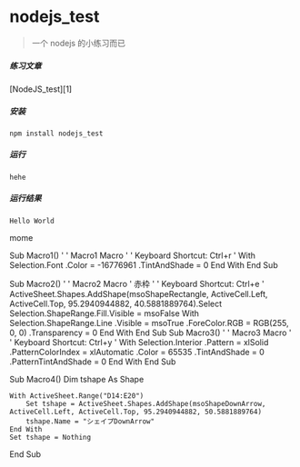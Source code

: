 # nodejs_test

> 一个 nodejs 的小练习而已

##### 练习文章

[NodeJS_test][1]

##### 安装

	npm install nodejs_test
##### 运行
	hehe
##### 运行结果
	Hello World
mome

Sub Macro1()
'
' Macro1 Macro
'
' Keyboard Shortcut: Ctrl+r
'
    With Selection.Font
        .Color = -16776961
        .TintAndShade = 0
    End With
End Sub

Sub Macro2()
'
' Macro2 Macro
' 赤枠
'
' Keyboard Shortcut: Ctrl+e
'
    ActiveSheet.Shapes.AddShape(msoShapeRectangle, ActiveCell.Left, ActiveCell.Top, 95.2940944882, 40.5881889764).Select
    Selection.ShapeRange.Fill.Visible = msoFalse
    With Selection.ShapeRange.Line
        .Visible = msoTrue
        .ForeColor.RGB = RGB(255, 0, 0)
        .Transparency = 0
    End With
End Sub
Sub Macro3()
'
' Macro3 Macro
'
' Keyboard Shortcut: Ctrl+y
'
    With Selection.Interior
        .Pattern = xlSolid
        .PatternColorIndex = xlAutomatic
        .Color = 65535
        .TintAndShade = 0
        .PatternTintAndShade = 0
    End With
End Sub

Sub Macro4()
  Dim tshape As Shape
    
    With ActiveSheet.Range("D14:E20")
        Set tshape = ActiveSheet.Shapes.AddShape(msoShapeDownArrow, ActiveCell.Left, ActiveCell.Top, 95.2940944882, 50.5881889764)
        tshape.Name = "シェイプDownArrow"
    End With
    Set tshape = Nothing
End Sub
